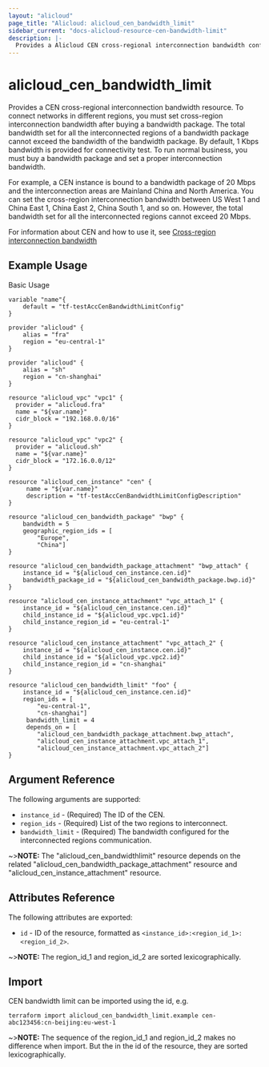 ```yaml
---
layout: "alicloud"
page_title: "Alicloud: alicloud_cen_bandwidth_limit"
sidebar_current: "docs-alicloud-resource-cen-bandwidth-limit"
description: |-
  Provides a Alicloud CEN cross-regional interconnection bandwidth configuration resource.
---
```


# alicloud\_cen_bandwidth_limit

Provides a CEN cross-regional interconnection bandwidth resource. To connect networks in different regions, you must set cross-region interconnection bandwidth after buying a bandwidth package. The total bandwidth set for all the interconnected regions of a bandwidth package cannot exceed the bandwidth of the bandwidth package. By default, 1 Kbps bandwidth is provided for connectivity test. To run normal business, you must buy a bandwidth package and set a proper interconnection bandwidth.

For example, a CEN instance is bound to a bandwidth package of 20 Mbps and  the interconnection areas are Mainland China and North America. You can set the cross-region interconnection bandwidth between US West 1 and China East 1, China East 2, China South 1, and so on. However, the total bandwidth set for all the interconnected regions cannot exceed 20  Mbps.

For information about CEN and how to use it, see [Cross-region interconnection bandwidth](https://www.alibabacloud.com/help/doc-detail/65983.htm)

## Example Usage

Basic Usage

```
variable "name"{
    default = "tf-testAccCenBandwidthLimitConfig"
}

provider "alicloud" {
    alias = "fra"
    region = "eu-central-1"
}

provider "alicloud" {
    alias = "sh"
    region = "cn-shanghai"
}

resource "alicloud_vpc" "vpc1" {
  provider = "alicloud.fra"
  name = "${var.name}"
  cidr_block = "192.168.0.0/16"
}

resource "alicloud_vpc" "vpc2" {
  provider = "alicloud.sh"
  name = "${var.name}"
  cidr_block = "172.16.0.0/12"
}

resource "alicloud_cen_instance" "cen" {
     name = "${var.name}"
     description = "tf-testAccCenBandwidthLimitConfigDescription"
}

resource "alicloud_cen_bandwidth_package" "bwp" {
    bandwidth = 5
    geographic_region_ids = [
		"Europe",
		"China"]
}

resource "alicloud_cen_bandwidth_package_attachment" "bwp_attach" {
    instance_id = "${alicloud_cen_instance.cen.id}"
    bandwidth_package_id = "${alicloud_cen_bandwidth_package.bwp.id}"
}

resource "alicloud_cen_instance_attachment" "vpc_attach_1" {
    instance_id = "${alicloud_cen_instance.cen.id}"
    child_instance_id = "${alicloud_vpc.vpc1.id}"
    child_instance_region_id = "eu-central-1"
}

resource "alicloud_cen_instance_attachment" "vpc_attach_2" {
    instance_id = "${alicloud_cen_instance.cen.id}"
    child_instance_id = "${alicloud_vpc.vpc2.id}"
    child_instance_region_id = "cn-shanghai"
}

resource "alicloud_cen_bandwidth_limit" "foo" {
    instance_id = "${alicloud_cen_instance.cen.id}"
    region_ids = [
        "eu-central-1",
        "cn-shanghai"]
     bandwidth_limit = 4
     depends_on = [
        "alicloud_cen_bandwidth_package_attachment.bwp_attach",
        "alicloud_cen_instance_attachment.vpc_attach_1",
        "alicloud_cen_instance_attachment.vpc_attach_2"]
}
```
## Argument Reference

The following arguments are supported:

* `instance_id` - (Required) The ID of the CEN.
* `region_ids` - (Required) List of the two regions to interconnect. 
* `bandwidth_limit` - (Required) The bandwidth configured for the interconnected regions communication.

~>**NOTE:** The "alicloud_cen_bandwidthlimit" resource depends on the related "alicloud_cen_bandwidth_package_attachment" resource and "alicloud_cen_instance_attachment" resource.

## Attributes Reference

The following attributes are exported:

- `id` - ID of the resource, formatted as `<instance_id>:<region_id_1>:<region_id_2>`.

~>**NOTE:** The region_id_1 and region_id_2 are sorted lexicographically.

## Import

CEN bandwidth limit can be imported using the id, e.g.

```
terraform import alicloud_cen_bandwidth_limit.example cen-abc123456:cn-beijing:eu-west-1
```

~>**NOTE:** The sequence of the region_id_1 and region_id_2 makes no difference when import. But the in the id of the resource, they are sorted lexicographically.